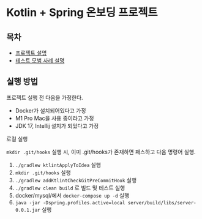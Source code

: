 # Kotlin + Spring 온보딩 프로젝트 

## 목차

- [프로젝트 설명](description/project-description.md)
- [테스트 모범 사례 설명](description/test-description.md)

## 실행 방법

프로젝트 실행 전 다음을 가정한다.

- Docker가 설치되어있다고 가정
- M1 Pro Mac을 사용 중이라고 가정
- JDK 17, Intellij 설치가 되었다고 가정

로컬 실행

```mkdir .git/hooks``` 실행 시, 이미 .git/hooks가 존재하면 패스하고 다음 명령어 실행.

1. ```./gradlew ktlintApplyToIdea``` 실행
2. ```mkdir .git/hooks``` 실행
3. ```./gradlew addKtlintCheckGitPreCommitHook``` 실행
4. ```./gradlew clean build``` 로 빌드 및 테스트 실행
5. docker/mysql/에서 ```docker-compose up -d``` 실행
6. ```java -jar -Dspring.profiles.active=local server/build/libs/server-0.0.1.jar``` 실행
